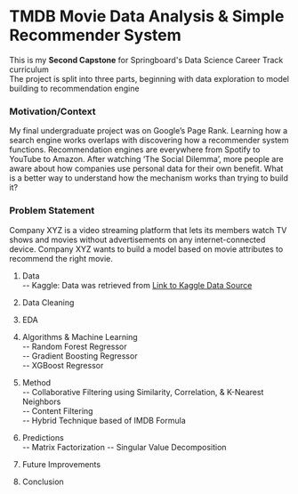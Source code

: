 # TMDB Movie Data Analysis & Simple Recommender System  
This is my **Second Capstone** for Springboard's Data Science Career Track curriculum  
The project is split into three parts, beginning with data exploration to model building to recommendation engine  
 
### Motivation/Context   
My final undergraduate project was on Google’s Page Rank. Learning how a search engine works overlaps with discovering how a recommender system functions. Recommendation engines are everywhere from Spotify to YouTube to Amazon. After watching ‘The Social Dilemma’, more people are aware about how companies use personal data for their own benefit. What is a better way to understand how the mechanism works than trying to build it?
  
### Problem Statement  
Company XYZ is a video streaming platform that lets its members watch TV shows and movies without advertisements on any internet-connected device. Company XYZ wants to build a model based on movie attributes to recommend the right movie.    

1. Data   
-- Kaggle: Data was retrieved from [Link to Kaggle Data Source](https://www.kaggle.com/rounakbanik/the-movies-dataset)     

2. Data Cleaning   

3. EDA  

4. Algorithms & Machine Learning  
-- Random Forest Regressor  
-- Gradient Boosting Regressor  
-- XGBoost Regressor  

5. Method  
-- Collaborative Filtering using Similarity, Correlation, & K-Nearest Neighbors    
-- Content Filtering   
-- Hybrid Technique based of IMDB Formula      

6. Predictions  
-- Matrix Factorization 
-- Singular Value Decomposition  

7. Future Improvements  

8. Conclusion    
